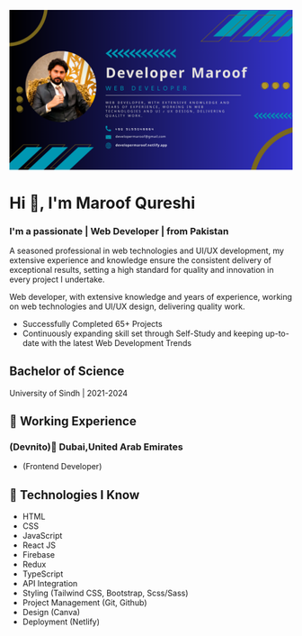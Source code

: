 ![Devloper Maroof](./developer.png)

# Hi 👋, I'm Maroof Qureshi

### I'm a passionate | Web Developer | from Pakistan

A seasoned professional in web technologies and UI/UX development, my extensive experience and knowledge ensure the consistent delivery of exceptional results, setting a high standard for quality and innovation in every project I undertake.

Web developer, with extensive knowledge and years of experience, working on web technologies and UI/UX design, delivering quality work.

- Successfully Completed 65+ Projects
- Continuously expanding skill set through Self-Study and keeping up-to-date with the latest Web Development Trends

## Bachelor of Science

University of Sindh | 2021-2024

## 💼 Working Experience

### (Devnito)📍 Dubai,United Arab Emirates

- (Frontend Developer)

## 🤖 Technologies I Know

- HTML
- CSS
- JavaScript
- React JS
- Firebase
- Redux
- TypeScript
- API Integration
- Styling (Tailwind CSS, Bootstrap, Scss/Sass)
- Project Management (Git, Github)
- Design (Canva)
- Deployment (Netlify)
